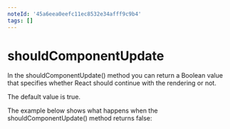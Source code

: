 ```yaml
---
noteId: '45a6eea0eefc11ec8532e34afff9c9b4'
tags: []
---
```


# shouldComponentUpdate

In the shouldComponentUpdate() method you can return a Boolean value that specifies whether React should continue with the rendering or not.

The default value is true.

The example below shows what happens when the shouldComponentUpdate() method returns false:
